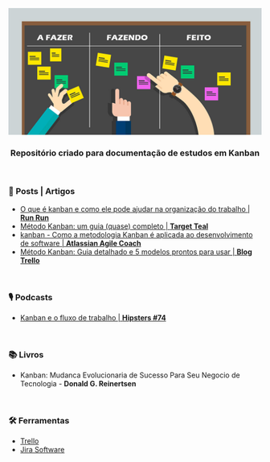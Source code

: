 <div align="center">
 
 ![Kanban](images/header-readme.jpg)

 ### Repositório criado para documentação de estudos em Kanban
  
</div>

<br>

### 📰 Posts | Artigos

+ [O que é kanban e como ele pode ajudar na organização do trabalho | **Run Run**](https://blog.runrun.it/o-que-e-kanban/)
+ [Método Kanban: um guia (quase) completo | **Target Teal**](https://targetteal.com/pt/blog/metodo-kanban/)
+ [kanban - Como a metodologia Kanban é aplicada ao desenvolvimento de software | **Atlassian Agile Coach**](https://www.atlassian.com/br/agile)
+ [Método Kanban: Guia detalhado e 5 modelos prontos para usar | **Blog Trello**](https://blog.trello.com/br/metodo-kanban)
 
<br>

### 🎙️ Podcasts

+ [Kanban e o fluxo de trabalho | **Hipsters #74**](https://cursos.alura.com.br/hipsterstech-kanban-e-o-fluxo-de-trabalho-hipsters-74-a512)

<br>

### 📚 Livros
 
+ Kanban: Mudanca Evolucionaria de Sucesso Para Seu Negocio de Tecnologia - **Donald G. Reinertsen**

<br>

### 🛠️ Ferramentas

+ [Trello](https://trello.com/pt-BR)
+ [Jira Software](https://trello.com/pt-BR)

